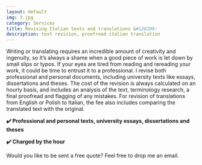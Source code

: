 ```yaml
---
layout: default
img: 3.jpg
category: Services
title: Revising Italian texts and translations &#128209;
description: text revision, proofread italian translation
---
```

<p>
Writing or translating requires an incredible amount of creativity and ingenuity, so it’s always a shame when a good piece of work is let down by small slips or typos. If your eyes are tired from reading and rereading your work, it could be time to entrust it to a professional. I revise both professional and personal documents, including university texts like essays, dissertations and theses. The cost of the revision is always calculated on an hourly basis, and includes an analysis of the text, terminology research, a final proofread and flagging of any mistakes. For revision of translations from English or Polish to Italian, the fee also includes comparing the translated text with the original.
</p>
<p>
<strong>✔️ Professional and personal texts, university essays, dissertations and theses</strong>
</p>
<p>
<strong>✔️ Charged by the hour</strong>
</p>
<p>
Would you like to be sent a free quote? Feel free to drop me an email.
</p>
